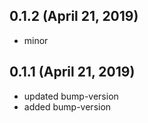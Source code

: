 ## 0.1.2 (April 21, 2019)
  - minor

## 0.1.1 (April 21, 2019)
  - updated bump-version
  - added bump-version

